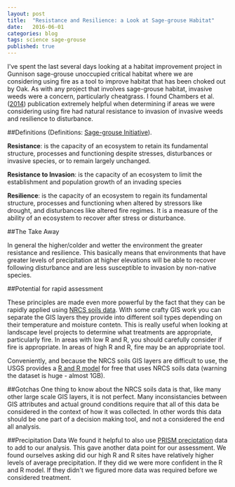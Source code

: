 ```yaml
---
layout: post
title:  "Resistance and Resilience: a Look at Sage-grouse Habitat"
date:   2016-06-01
categories: blog
tags: science sage-grouse
published: true
---
```


I've spent the last several days looking at a habitat improvement project in Gunnison sage-grouse unoccupied critical habitat where we are considering using fire as a tool to improve habitat that has been choked out by Oak.  As with any project that involves sage-grouse habitat, invasive weeds were a concern, particularly cheatgrass. I found Chambers et al. ([2014][chambers]) publication extremely helpful when determining if areas we were considering using fire had natural resistance to invasion of invasive weeds and resilience to disturbance.

##Definitions
(Definitions: [Sage-grouse Initiative][sgi1]).

**Resistance**: is the capacity of an ecosystem to retain its fundamental structure, processes and functioning despite stresses, disturbances or invasive species, or to remain largely unchanged.

**Resistance to Invasion**: is the capacity of an ecosystem to limit the establishment and population growth of an invading species

**Resilience**: is the capacity of an ecosystem to regain its fundamental structure, processes and functioning when altered by stressors like drought, and disturbances like altered fire regimes. It is a measure of the ability of an ecosystem to recover after stress or disturbance.

##The Take Away

In general the higher/colder and wetter the environment the greater resistance and resilience.  This basically means that environments that have greater levels of precipitation at higher elevations will be able to recover following disturbance and are less susceptible to invasion by non-native species.

##Potential for rapid assessment

These principles are made even more powerful by the fact that they can be rapidly applied using [NRCS soils data][SSURGO].  With some crafty GIS work you can separate the GIS layers they provide into different soil types depending on their temperature and moisture contetn. This is really useful when looking at landscape level projects to determine what treatments are appropriate, particularly fire.  In areas with low R and R, you should carefully consider if fire is appropriate.   In areas of high R and R, fire may be an appropriate tool.

Conveniently, and because the NRCS soils GIS layers are difficult to use, the USGS provides a [R and R model][usgs] for free that uses NRCS soils data (warning the dataset is huge - almost 1GB). 

##Gotchas
One thing to know about the NRCS soils data is that, like many other large scale GIS layers, it is not perfect. Many inconsistancies between GIS attributes and actual ground conditions require that all of this data be considered in the context of how it was collected.  In other words this data should be one part of a decision making tool, and not a considered the end all analysis. 

##Precipitation Data
We found it helpful to also use [PRISM preciptation][prism] data to add to our analysis.  This gave another data point for our assessment.  We found ourselves asking did our high R and R sites have relatively higher levels of average precipitation. If they did we were more confident in the R and R model.  If they didn't we figured more data was required before we considered treatment. 



[sgi1]:       http://www.sagegrouseinitiative.com/wp-content/uploads/2013/07/Soil-Temp-Moist-Data-Fact-Sheet-HIGH-RES-012215.pdf

[chambers]:   http://oregonstate.edu/dept/eoarc/sites/default/files/824_using_resistance_resilience_2014.pdf

[usgs]:       https://www.sciencebase.gov/catalog/folder/538e5aa9e4b09202b547e56c

[SSURGO]:     http://www.nrcs.usda.gov/wps/portal/nrcs/detail/soils/survey/?cid=nrcs142p2_053627

[prism]:  http://www.prism.oregonstate.edu/normals/
